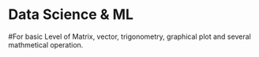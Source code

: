 # Data Science & ML
#For basic Level of Matrix, vector, trigonometry, graphical plot and several mathmetical operation.
